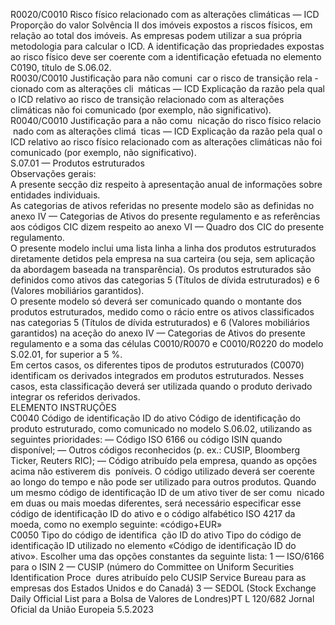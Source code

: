  
R0020/C0010  Risco físico relacionado com 
as alterações climáticas — ICD  Proporção do valor Solvência II dos imóveis expostos a riscos físicos, em relação 
ao total dos imóveis. As empresas podem utilizar a sua própria metodologia para 
calcular o ICD. A identificação das propriedades expostas ao risco físico deve ser 
coerente com a identificação efetuada no elemento C0190, título de S.06.02.  
R0030/C0010  Justificação para não comuni ­
car o risco de transição rela ­
cionado com as alterações cli ­
máticas — ICD  Explicação da razão pela qual o ICD relativo ao risco de transição relacionado 
com as alterações climáticas não foi comunicado (por exemplo, não significativo).  
R0040/C0010  Justificação para a não comu ­
nicação do risco físico relacio ­
nado com as alterações climá ­
ticas — ICD  Explicação da razão pela qual o ICD relativo ao risco físico relacionado com as 
alterações climáticas não foi comunicado (por exemplo, não significativo).  
S.07.01 — Produtos estruturados  
Observações gerais:  
A presente secção diz respeito à apresentação anual de informações sobre entidades individuais.  
As categorias de ativos referidas no presente modelo são as definidas no anexo IV — Categorias de Ativos do presente 
regulamento e as referências aos códigos CIC dizem respeito ao anexo VI — Quadro dos CIC do presente regulamento.  
O presente modelo inclui uma lista linha a linha dos produtos estruturados diretamente detidos pela empresa na sua 
carteira (ou seja, sem aplicação da abordagem baseada na transparência). Os produtos estruturados são definidos como 
ativos das categorias 5 (Títulos de dívida estruturados) e 6 (Valores mobiliários garantidos).  
O presente modelo só deverá ser comunicado quando o montante dos produtos estruturados, medido como o rácio 
entre os ativos classificados nas categorias 5 (Títulos de dívida estruturados) e 6 (Valores mobiliários garantidos) na 
aceção do anexo IV — Categorias de Ativos do presente regulamento e a soma das células C0010/R0070 e 
C0010/R0220 do modelo S.02.01, for superior a 5 %.  
Em certos casos, os diferentes tipos de produtos estruturados (C0070) identificam os derivados integrados em produtos 
estruturados. Nesses casos, esta classificação deverá ser utilizada quando o produto derivado integrar os referidos 
derivados.  
ELEMENTO  INSTRUÇÕES  
C0040  Código de identificação ID do 
ativo  Código de identificação do produto estruturado, como comunicado no modelo 
S.06.02, utilizando as seguintes prioridades: 
— Código ISO 6166 ou código ISIN quando disponível; 
— Outros códigos reconhecidos (p. ex.: CUSIP, Bloomberg Ticker, Reuters RIC); 
— Código atribuído pela empresa, quando as opções acima não estiverem dis ­
poníveis. O código utilizado deverá ser coerente ao longo do tempo e não 
pode ser utilizado para outros produtos. 
Quando um mesmo código de identificação ID de um ativo tiver de ser comu ­
nicado em duas ou mais moedas diferentes, será necessário especificar esse código 
de identificação ID do ativo e o código alfabético ISO 4217 da moeda, como no 
exemplo seguinte: «código+EUR»  
C0050  Tipo do código de identifica ­
ção ID do ativo  Tipo do código de identificação ID utilizado no elemento «Código de identificação 
ID do ativo». Escolher uma das opções constantes da seguinte lista: 
1 — ISO/6166 para o ISIN 
2 — CUSIP (número do Committee on Uniform Securities Identification Proce ­
dures atribuído pelo CUSIP Service Bureau para as empresas dos Estados Unidos e 
do Canadá) 
3 — SEDOL (Stock Exchange Daily Official List para a Bolsa de Valores de 
Londres)PT  L 120/682 Jornal Oficial da União Europeia 5.5.2023